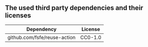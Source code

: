 <!--
 This file is Free Software under the MIT License
 without warranty, see README.md and LICENSES/MIT.txt for details.

 SPDX-License-Identifier: Apache-2.0

 SPDX-FileCopyrightText: 2024 German Federal Office for Information Security (BSI) <https://www.bsi.bund.de>
 Software-Engineering: 2024 Intevation GmbH <https://intevation.de>
-->

## The used third party dependencies and their licenses

| Dependency                                         | License      |
| -------------------------------------------------- | ------------ |
| github.com/fsfe/reuse-action                       | CC0-1.0      |
